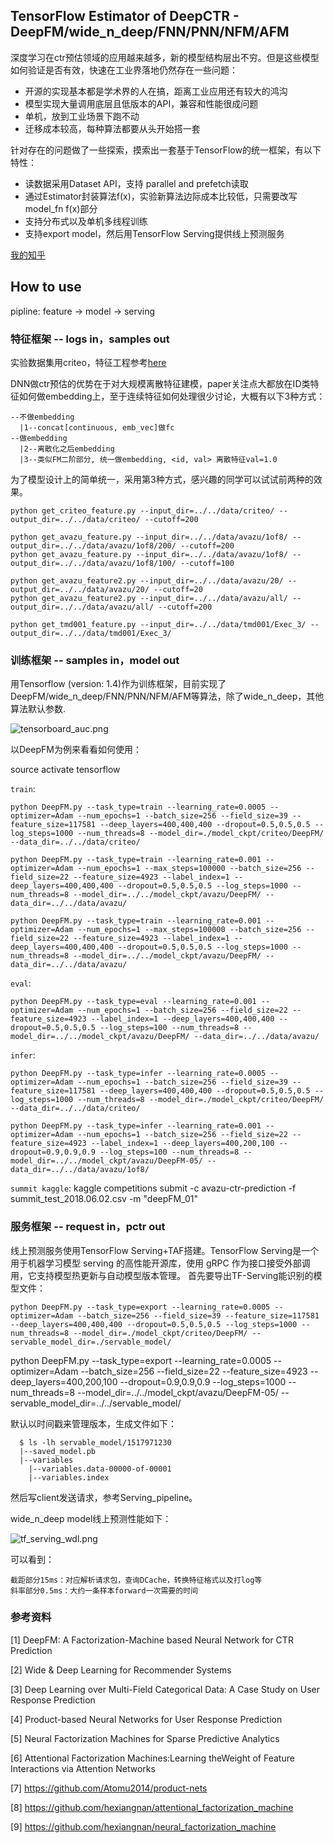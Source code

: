 ## TensorFlow Estimator of DeepCTR - DeepFM/wide_n_deep/FNN/PNN/NFM/AFM
深度学习在ctr预估领域的应用越来越多，新的模型结构层出不穷。但是这些模型如何验证是否有效，快速在工业界落地仍然存在一些问题：

* 开源的实现基本都是学术界的人在搞，距离工业应用还有较大的鸿沟
* 模型实现大量调用底层且低版本的API，兼容和性能很成问题
* 单机，放到工业场景下跑不动
* 迁移成本较高，每种算法都要从头开始搭一套

针对存在的问题做了一些探索，摸索出一套基于TensorFlow的统一框架，有以下特性：

* 读数据采用Dataset API，支持 parallel and prefetch读取
* 通过Estimator封装算法f(x)，实验新算法边际成本比较低，只需要改写model_fn f(x)部分
* 支持分布式以及单机多线程训练
* 支持export model，然后用TensorFlow Serving提供线上预测服务

[我的知乎](https://zhuanlan.zhihu.com/p/33699909)

## How to use
pipline: feature → model → serving

### 特征框架 -- logs in，samples out
实验数据集用criteo，特征工程参考[here](https://github.com/PaddlePaddle/models/blob/develop/deep_fm/preprocess.py)

DNN做ctr预估的优势在于对大规模离散特征建模，paper关注点大都放在ID类特征如何做embedding上，至于连续特征如何处理很少讨论，大概有以下3种方式：

    --不做embedding
      |1--concat[continuous, emb_vec]做fc
    --做embedding
      |2--离散化之后embedding
      |3--类似FM二阶部分, 统一做embedding, <id, val> 离散特征val=1.0
为了模型设计上的简单统一，采用第3种方式，感兴趣的同学可以试试前两种的效果。

    python get_criteo_feature.py --input_dir=../../data/criteo/ --output_dir=../../data/criteo/ --cutoff=200

    python get_avazu_feature.py --input_dir=../../data/avazu/1of8/ --output_dir=../../data/avazu/1of8/200/ --cutoff=200
    python get_avazu_feature.py --input_dir=../../data/avazu/1of8/ --output_dir=../../data/avazu/1of8/100/ --cutoff=100
    
    python get_avazu_feature2.py --input_dir=../../data/avazu/20/ --output_dir=../../data/avazu/20/ --cutoff=20
    python get_avazu_feature2.py --input_dir=../../data/avazu/all/ --output_dir=../../data/avazu/all/ --cutoff=200

    python get_tmd001_feature.py --input_dir=../../data/tmd001/Exec_3/ --output_dir=../../data/tmd001/Exec_3/

### 训练框架 -- samples in，model out
用Tensorflow (version: 1.4)作为训练框架，目前实现了DeepFM/wide_n_deep/FNN/PNN/NFM/AFM等算法，除了wide_n_deep，其他算法默认参数.

![tensorboard_auc.png](https://github.com/lambdaji/tf_repos/raw/master/deep_ctr/uploads/tensorboard_auc.png)

以DeepFM为例来看看如何使用：

source activate tensorflow

``train``:

    python DeepFM.py --task_type=train --learning_rate=0.0005 --optimizer=Adam --num_epochs=1 --batch_size=256 --field_size=39 --feature_size=117581 --deep_layers=400,400,400 --dropout=0.5,0.5,0.5 --log_steps=1000 --num_threads=8 --model_dir=./model_ckpt/criteo/DeepFM/ --data_dir=../../data/criteo/

    python DeepFM.py --task_type=train --learning_rate=0.001 --optimizer=Adam --num_epochs=1 --max_steps=100000 --batch_size=256 --field_size=22 --feature_size=4923 --label_index=1 --deep_layers=400,400,400 --dropout=0.5,0.5,0.5 --log_steps=1000 --num_threads=8 --model_dir=../../model_ckpt/avazu/DeepFM/ --data_dir=../../data/avazu/

    python DeepFM.py --task_type=train --learning_rate=0.001 --optimizer=Adam --num_epochs=1 --max_steps=100000 --batch_size=256 --field_size=22 --feature_size=4923 --label_index=1 --deep_layers=400,400,400 --dropout=0.5,0.5,0.5 --log_steps=1000 --num_threads=8 --model_dir=../../model_ckpt/avazu/DeepFM/ --data_dir=../../data/avazu/

``eval``:

    python DeepFM.py --task_type=eval --learning_rate=0.001 --optimizer=Adam --num_epochs=1 --batch_size=256 --field_size=22 --feature_size=4923 --label_index=1 --deep_layers=400,400,400 --dropout=0.5,0.5,0.5 --log_steps=100 --num_threads=8 --model_dir=../../model_ckpt/avazu/DeepFM/ --data_dir=../../data/avazu/

``infer``:

    python DeepFM.py --task_type=infer --learning_rate=0.0005 --optimizer=Adam --num_epochs=1 --batch_size=256 --field_size=39 --feature_size=117581 --deep_layers=400,400,400 --dropout=0.5,0.5,0.5 --log_steps=1000 --num_threads=8 --model_dir=./model_ckpt/criteo/DeepFM/ --data_dir=../../data/criteo/

    python DeepFM.py --task_type=infer --learning_rate=0.001 --optimizer=Adam --num_epochs=1 --batch_size=256 --field_size=22 --feature_size=4923 --label_index=1 --deep_layers=400,200,100 --dropout=0.9,0.9,0.9 --log_steps=100 --num_threads=8 --model_dir=../../model_ckpt/avazu/DeepFM-05/ --data_dir=../../data/avazu/1of8/

``summit kaggle``:
    kaggle competitions submit -c avazu-ctr-prediction -f summit_test_2018.06.02.csv -m "deepFM_01"

### 服务框架 -- request in，pctr out
线上预测服务使用TensorFlow Serving+TAF搭建。TensorFlow Serving是一个用于机器学习模型 serving 的高性能开源库，使用 gRPC 作为接口接受外部调用，它支持模型热更新与自动模型版本管理。
首先要导出TF-Serving能识别的模型文件：

    python DeepFM.py --task_type=export --learning_rate=0.0005 --optimizer=Adam --batch_size=256 --field_size=39 --feature_size=117581 --deep_layers=400,400,400 --dropout=0.5,0.5,0.5 --log_steps=1000 --num_threads=8 --model_dir=./model_ckpt/criteo/DeepFM/ --servable_model_dir=./servable_model/

python DeepFM.py --task_type=export --learning_rate=0.0005 --optimizer=Adam --batch_size=256 --field_size=22 --feature_size=4923 --deep_layers=400,200,100 --dropout=0.9,0.9,0.9 --log_steps=1000 --num_threads=8 --model_dir=../../model_ckpt/avazu/DeepFM-05/ --servable_model_dir=../../servable_model/


默认以时间戳来管理版本，生成文件如下：

      $ ls -lh servable_model/1517971230
      |--saved_model.pb
      |--variables
        |--variables.data-00000-of-00001
        |--variables.index

然后写client发送请求，参考Serving_pipeline。

wide_n_deep model线上预测性能如下：

![tf_serving_wdl.png](https://github.com/lambdaji/tf_repos/raw/master/deep_ctr/uploads/tf_serving_wdl.png)

可以看到：

    截距部分15ms：对应解析请求包，查询DCache，转换特征格式以及打log等
    斜率部分0.5ms：大约一条样本forward一次需要的时间

### 参考资料
[1] DeepFM: A Factorization-Machine based Neural Network for CTR Prediction

[2] Wide & Deep Learning for Recommender Systems

[3] Deep Learning over Multi-Field Categorical Data: A Case Study on User Response Prediction

[4] Product-based Neural Networks for User Response Prediction

[5] Neural Factorization Machines for Sparse Predictive Analytics

[6] Attentional Factorization Machines:Learning theWeight of Feature Interactions via Attention Networks

[7] https://github.com/Atomu2014/product-nets

[8] https://github.com/hexiangnan/attentional_factorization_machine

[9] https://github.com/hexiangnan/neural_factorization_machine

